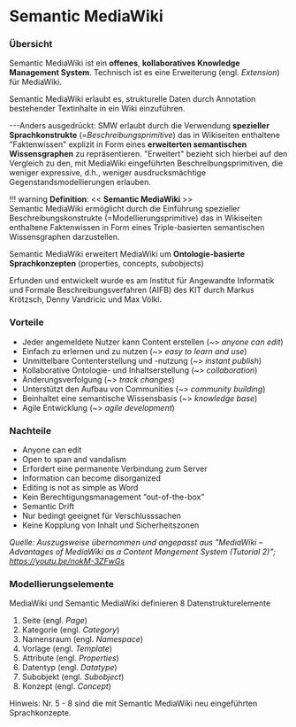 # Semantic MediaWiki

### Übersicht

Semantic MediaWiki ist ein **offenes**, **kollaboratives Knowledge Management System**.  Technisch ist es eine Erweiterung (engl. _Extension_) für MediaWiki.

Semantic MediaWiki erlaubt es, strukturelle Daten durch Annotation bestehender Textinhalte in ein Wiki einzuführen.  

---Anders ausgedrückt: SMW erlaubt durch die Verwendung **spezieller Sprachkonstrukte** (=_Beschreibungsprimitive_) das in Wikiseiten enthaltene "Faktenwissen" explizit in Form eines **erweiterten semantischen Wissensgraphen** zu repräsentieren. "Erweitert" bezieht sich hierbei auf den Vergleich zu den, mit MediaWiki eingeführten Beschreibungsprimitiven, die weniger expressive, d.h., weniger ausdrucksmächtige Gegenstandsmodellierungen erlauben.

!!! warning 
    **Definition**: << **Semantic MediaWiki** >>  
    Semantic MediaWiki ermöglicht durch die Einführung spezieller Beschreibungskonstrukte (=Modellierungsprimitive) das in Wikiseiten enthaltene Faktenwissen in Form eines Triple-basierten semantischen Wissensgraphen darzustellen.

Semantic MediaWiki erweitert MediaWiki um **Ontologie-basierte Sprachkonzepten** (properties, concepts, subobjects)

Erfunden und entwickelt wurde es am Institut für Angewandte Informatik und Formale Beschreibungsverfahren (AIFB) des KIT durch Markus Krötzsch, Denny Vandricic und Max Völkl.


### Vorteile

* Jeder angemeldete Nutzer kann Content erstellen (~> _anyone can edit_)
* Einfach zu erlernen und zu nutzen (~> _easy to learn and use_)
* Unmittelbare Contenterstellung und -nutzung (~> _instant publish_)
* Kollaborative Ontologie- und Inhaltserstellung (~> _collaboration_)
* Änderungsverfolgung (~> _track changes_)
* Unterstützt den Aufbau von Communities (~> _community building_)
* Beinhaltet eine semantische Wissensbasis (~> _knowledge base_)
* Agile Entwicklung (~> _agile development_)


### Nachteile

* Anyone can edit
* Open to span and vandalism
* Erfordert eine permanente Verbindung zum Server
* Information can become disorganized 
* Editing is not as simple as Word
* Kein Berechtigungsmanagement “out-of-the-box”
* Semantic Drift
* Nur bedingt geeignet für Verschlusssachen
* Keine Kopplung von Inhalt und Sicherheitszonen

_Quelle: Auszugsweise übernommen und angepasst aus "MediaWiki – Advantages of MediaWiki as a Content Mangement System (Tutorial 2)"; <https://youtu.be/nokM-3ZFwGs>_


### Modellierungselemente

MediaWiki und Semantic MediaWiki definieren 8 Datenstrukturelemente

1. Seite (engl. *Page*)
2. Kategorie (engl. *Category*)
5. Namensraum (engl. *Namespace*)
6. Vorlage (engl. *Template*)
7. Attribute (engl. *Properties*)
4. Datentyp (engl. *Datatype*)
8. Subobjekt (engl. *Subobject*)
9. Konzept (engl. *Concept*)

Hinweis: Nr. 5 - 8 sind die mit Semantic MediaWiki neu eingeführten Sprachkonzepte.
